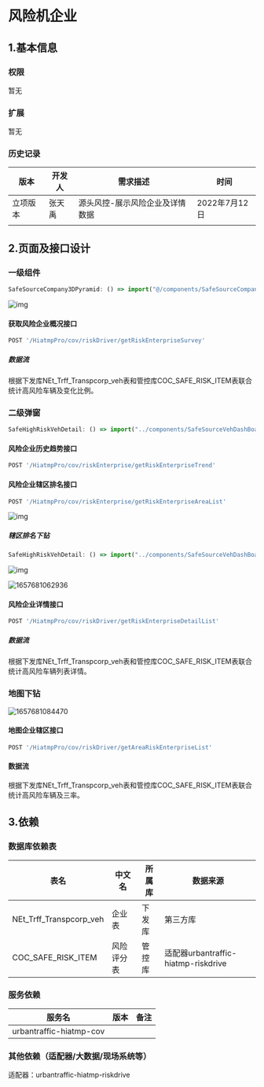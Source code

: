 # 风险机企业

## 1.基本信息

### 权限

暂无

### 扩展

暂无

### 历史记录

| 版本     | 开发人 | 需求描述                        | 时间          |
| -------- | ------ | ------------------------------- | ------------- |
| 立项版本 | 张天禹 | 源头风控-展示风险企业及详情数据 | 2022年7月12日 |
|          |        |                                 |               |

## 2.页面及接口设计

### 一级组件

```javascript
SafeSourceCompany3DPyramid: () => import("@/components/SafeSourceCompany3DPyramid/index.tsx")
```

![img](assets\1828541294.bmp)

#### 获取风险企业概况接口

```javascript
POST '/HiatmpPro/cov/riskDriver/getRiskEnterpriseSurvey'
```

##### 数据流

根据下发库NEt_Trff_Transpcorp_veh表和管控库COC_SAFE_RISK_ITEM表联合统计高风险车辆及变化比例。

### 二级弹窗

```javascript
SafeHighRiskVehDetail: () => import("../components/SafeSourceVehDashBoard/details/SafeHighRiskCompanyEcharts")
```

#### 风险企业历史趋势接口

```javascript
POST '/HiatmpPro/cov/riskEnterprise/getRiskEnterpriseTrend'
```

#### 风险企业辖区排名接口

```javascript
POST '/HiatmpPro/cov/riskEnterprise/getRiskEnterpriseAreaList'
```

![img](assets\company.bmp)

##### 辖区排名下钻

```javascript
SafeHighRiskVehDetail: () => import("../components/SafeSourceVehDashBoard/details/SafeHighRiskVehDetail")
```

![img](assets\2317677191.bmp)

![1657681062936](assets\1657681062936.png)

#### 风险企业详情接口

```javascript
POST '/HiatmpPro/cov/riskDriver/getRiskEnterpriseDetailList'
```

##### 数据流

根据下发库NEt_Trff_Transpcorp_veh表和管控库COC_SAFE_RISK_ITEM表联合统计高风险车辆列表详情。

### 地图下钻

![1657681084470](assets\1657681084470.png)

#### 地图企业辖区接口

```javascript
POST '/HiatmpPro/cov/riskDriver/getAreaRiskEnterpriseList'
```

#### 数据流

根据下发库NEt_Trff_Transpcorp_veh表和管控库COC_SAFE_RISK_ITEM表联合统计高风险车辆及三率。

## 3.依赖

### 数据库依赖表

| 表名                    | 中文名     | 所属库 | 数据来源                            |
| ----------------------- | ---------- | ------ | ----------------------------------- |
| NEt_Trff_Transpcorp_veh | 企业表     | 下发库 | 第三方库                            |
| COC_SAFE_RISK_ITEM      | 风险评分表 | 管控库 | 适配器urbantraffic-hiatmp-riskdrive |

### 服务依赖

| 服务名                  | 版本 | 备注 |
| ----------------------- | ---- | ---- |
| urbantraffic-hiatmp-cov |      |      |

### 其他依赖（适配器/大数据/现场系统等）

适配器：urbantraffic-hiatmp-riskdrive